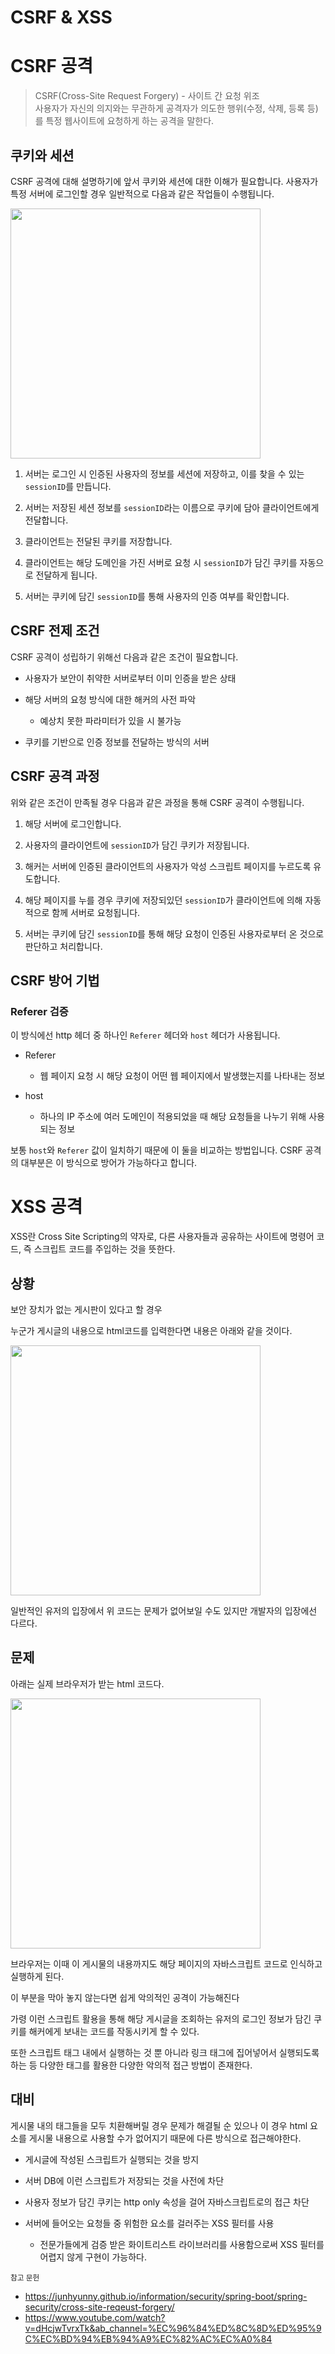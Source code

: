 # CSRF & XSS

# CSRF 공격

> CSRF(Cross-Site Request Forgery) - 사이트 간 요청 위조 <br>
> 사용자가 자신의 의지와는 무관하게 공격자가 의도한 행위(수정, 삭제, 등록 등)를 특정 웹사이트에 요청하게 하는 공격을 말한다.

## 쿠키와 세션

CSRF 공격에 대해 설명하기에 앞서 쿠키와 세션에 대한 이해가 필요합니다. 사용자가 특정 서버에 로그인할 경우 일반적으로 다음과 같은 작업들이 수행됩니다.

<img src="https://junhyunny.github.io/images/cross-site-reqeust-forgery-1.JPG" height="400">

1. 서버는 로그인 시 인증된 사용자의 정보를 세션에 저장하고, 이를 찾을 수 있는 `sessionID`를 만듭니다.

2. 서버는 저장된 세션 정보를 `sessionID`라는 이름으로 쿠키에 담아 클라이언트에게 전달합니다.
3. 클라이언트는 전달된 쿠키를 저장합니다.
4. 클라이언트는 해당 도메인을 가진 서버로 요청 시 `sessionID`가 담긴 쿠키를 자동으로 전달하게 됩니다.
5. 서버는 쿠키에 담긴 `sessionID`를 통해 사용자의 인증 여부를 확인합니다.

## CSRF 전제 조건
CSRF 공격이 성립하기 위해선 다음과 같은 조건이 필요합니다.

- 사용자가 보안이 취약한 서버로부터 이미 인증을 받은 상태

- 해당 서버의 요청 방식에 대한 해커의 사전 파악
    - 예상치 못한 파라미터가 있을 시 불가능

- 쿠키를 기반으로 인증 정보를 전달하는 방식의 서버

## CSRF 공격 과정
위와 같은 조건이 만족될 경우 다음과 같은 과정을 통해 CSRF 공격이 수행됩니다.

1. 해당 서버에 로그인합니다.

2. 사용자의 클라이언트에 `sessionID`가 담긴 쿠키가 저장됩니다.
3. 해커는 서버에 인증된 클라이언트의 사용자가 악성 스크립트 페이지를 누르도록 유도합니다.
4. 해당 페이지를 누를 경우 쿠키에 저장되있던  `sessionID`가 클라이언트에 의해 자동적으로 함께 서버로 요청됩니다.
5. 서버는 쿠키에 담긴 `sessionID`를 통해 해당 요청이 인증된 사용자로부터 온 것으로 판단하고 처리합니다.

## CSRF 방어 기법

### Referer 검증

이 방식에선 http 헤더 중 하나인 `Referer` 헤더와 `host` 헤더가 사용됩니다.

- Referer
    - 웹 페이지 요청 시 해당 요청이 어떤 웹 페이지에서 발생했는지를 나타내는 정보

- host
    - 하나의 IP 주소에 여러 도메인이 적용되었을 때 해당 요청들을 나누기 위해 사용되는 정보

보통 `host`와 `Referer` 값이 일치하기 때문에 이 둘을 비교하는 방법입니다. CSRF 공격의 대부분은 이 방식으로 방어가 가능하다고 합니다.

# XSS 공격

XSS란 Cross Site Scripting의 약자로, 다른 사용자들과 공유하는 사이트에 명령어 코드, 즉 스크립트 코드를 주입하는 것을 뜻한다.

## 상황

보안 장치가 없는 게시판이 있다고 할 경우

누군가 게시글의 내용으로 html코드를 입력한다면 내용은 아래와 같을 것이다.

<img src="https://i.imgur.com/SdA1aDZ.png" width="" height="400"> 

일반적인 유저의 입장에서 위 코드는 문제가 없어보일 수도 있지만 개발자의 입장에선 다르다. 

## 문제

아래는 실제 브라우저가 받는 html 코드다.

<img src="https://i.imgur.com/nO1fQZS.png" width="" height="400">

브라우저는 이때 이 게시물의 내용까지도 해당 페이지의 자바스크립트 코드로 인식하고 실행하게 된다.

이 부분을 막아 놓지 않는다면 쉽게 악의적인 공격이 가능해진다

가령 이런 스크립트 활용을 통해 해당 게시글을 조회하는 유저의 로그인 정보가 담긴 쿠키를 해커에게 보내는 코드를 작동시키게 할 수 있다.

또한 스크립트 태그 내에서 실행하는 것 뿐 아니라 링크 태그에 집어넣어서 실행되도록 하는 등 다양한 태그를 활용한 다양한 악의적 접근 방법이 존재한다.

## 대비

게시물 내의 태그들을 모두 치환해버릴 경우 문제가 해결될 순 있으나 이 경우 html 요소를 게시물 내용으로 사용할 수가 없어지기 때문에 다른 방식으로 접근해야한다.

- 게시글에 작성된 스크립트가 실행되는 것을 방지

- 서버 DB에 이런 스크립트가 저장되는 것을 사전에 차단
- 사용자 정보가 담긴 쿠키는 http only 속성을 걸어 자바스크립트로의 접근 차단
- 서버에 들어오는 요청들 중 위험한 요소를 걸러주는 XSS 필터를 사용
    - 전문가들에게 검증 받은 화이트리스트 라이브러리를 사용함으로써 XSS 필터를 어렵지 않게 구현이 가능하다.

<sub>참고 문헌

- https://junhyunny.github.io/information/security/spring-boot/spring-security/cross-site-reqeust-forgery/
- https://www.youtube.com/watch?v=dHcjwTvrxTk&ab_channel=%EC%96%84%ED%8C%8D%ED%95%9C%EC%BD%94%EB%94%A9%EC%82%AC%EC%A0%84</sub>
